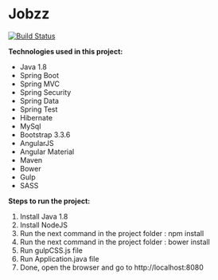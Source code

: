 # Jobzz
[![Build Status](https://travis-ci.org/Daniel194/Jobzz.svg?branch=master)](https://travis-ci.org/Daniel194/Jobzz)

**Technologies used in this project:**
  * Java 1.8
  * Spring Boot
  * Spring MVC
  * Spring Security
  * Spring Data
  * Spring Test
  * Hibernate
  * MySql
  * Bootstrap 3.3.6
  * AngularJS
  * Angular Material
  * Maven
  * Bower
  * Gulp
  * SASS
  
**Steps to run the project:**
1. Install Java 1.8
2. Install NodeJS
3. Run the next command in the project folder : npm install
4. Run the next command in the project folder : bower install
5. Run gulpCSS.js file
6. Run Application.java file
7. Done, open the browser and go to http://localhost:8080
